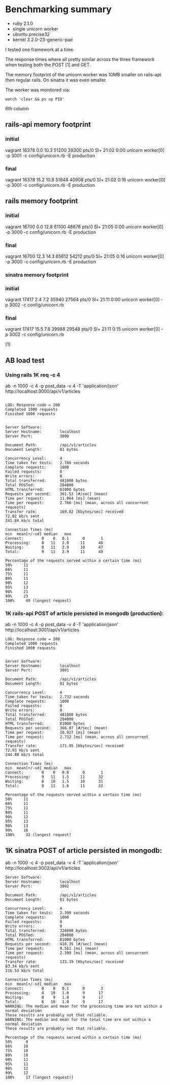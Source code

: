 # Benchmarking summary

* ruby 2.1.0
* single unicorn worker
* ubuntu precise32
* kernel 3.2.0-23-generic-pae

I tested one framework at a time.

The response times where all pretty similar across the three framework when testing both the POST [1] and GET.

The memory footprint of the unicorn worker was 10MB smaller on rails-api then regular rails. On sinatra it was even smaller.

The worker was monitored via:
```
watch 'clear && ps up PID'
```

6th column

## rails-api memory footprint
### initial
vagrant  16378  0.0 10.3  51200 39300 pts/0    Sl+  21:02   0:00 unicorn worker[0] -p 3001 -c config/unicorn.rb -E production
### final
vagrant  16378 15.2 10.8  51848 40908 pts/0    Sl+  21:02   0:16 unicorn worker[0] -p 3001 -c config/unicorn.rb -E production

## rails memory footprint
### initial
vagrant  16700  0.0 12.8  61100 48676 pts/0    Sl+  21:05   0:00 unicorn worker[0] -p 3000 -c config/unicorn.rb -E production
### final
vagrant  16700 12.3 14.3  65612 54212 pts/0    Sl+  21:05   0:16 unicorn worker[0] -p 3000 -c config/unicorn.rb -E production

### sinatra memory footprint
### initial
vagrant  17417  2.4  7.2  35940 27564 pts/0    Sl+  21:11   0:00 unicorn worker[0] -p 3002 -c config/unicorn.rb
### final
vagrant  17417 15.5  7.8  39988 29548 pts/0    Sl+  21:11   0:15 unicorn worker[0] -p 3002 -c config/unicorn.rb


[1]
## AB load test

### Using rails 1K req -c 4
ab -n 1000 -c 4 -p post_data -v 4 -T 'application/json' http://localhost:3000/api/v1/articles
```

LOG: Response code = 200
Completed 1000 requests
Finished 1000 requests


Server Software:
Server Hostname:        localhost
Server Port:            3000

Document Path:          /api/v1/articles
Document Length:        81 bytes

Concurrency Level:      4
Time taken for tests:   2.766 seconds
Complete requests:      1000
Failed requests:        0
Write errors:           0
Total transferred:      481000 bytes
Total POSTed:           204000
HTML transferred:       81000 bytes
Requests per second:    361.53 [#/sec] (mean)
Time per request:       11.064 [ms] (mean)
Time per request:       2.766 [ms] (mean, across all concurrent requests)
Transfer rate:          169.82 [Kbytes/sec] received
72.02 kb/s sent
241.84 kb/s total

Connection Times (ms)
min  mean[+/-sd] median   max
Connect:        0    0   0.1      0       1
Processing:     8   11   2.9     11      48
Waiting:        8   11   2.9     10      47
Total:          9   11   2.9     11      49

Percentage of the requests served within a certain time (ms)
50%     11
66%     11
75%     11
80%     11
90%     12
95%     13
98%     21
99%     23
100%     49 (longest request)
```


### 1K rails-api POST of article persisted in mongodb (production):
ab -n 1000 -c 4 -p post_data -v 4 -T 'application/json' http://localhost:3001/api/v1/articles
```
LOG: Response code = 200
Completed 1000 requests
Finished 1000 requests


Server Software:
Server Hostname:        localhost
Server Port:            3001

Document Path:          /api/v1/articles
Document Length:        81 bytes

Concurrency Level:      4
Time taken for tests:   2.732 seconds
Complete requests:      1000
Failed requests:        0
Write errors:           0
Total transferred:      481000 bytes
Total POSTed:           204000
HTML transferred:       81000 bytes
Requests per second:    366.07 [#/sec] (mean)
Time per request:       10.927 [ms] (mean)
Time per request:       2.732 [ms] (mean, across all concurrent requests)
Transfer rate:          171.95 [Kbytes/sec] received
72.93 kb/s sent
244.88 kb/s total

Connection Times (ms)
min  mean[+/-sd] median   max
Connect:        0    0   0.0      0       1
Processing:     9   11   1.5     11      32
Waiting:        8   10   1.5     10      31
Total:          9   11   1.6     11      32

Percentage of the requests served within a certain time (ms)
50%     11
66%     11
75%     11
80%     11
90%     12
95%     13
98%     13
99%     16
100%     32 (longest request)
```
 
## 1K sinatra POST of article persisted in mongodb:
ab -n 1000 -c 4 -p post_data -v 4 -T 'application/json' http://localhost:3002/api/v1/articles
```
Server Software:
Server Hostname:        localhost
Server Port:            3002

Document Path:          /api/v1/articles
Document Length:        81 bytes

Concurrency Level:      4
Time taken for tests:   2.390 seconds
Complete requests:      1000
Failed requests:        0
Write errors:           0
Total transferred:      326000 bytes
Total POSTed:           204000
HTML transferred:       81000 bytes
Requests per second:    418.35 [#/sec] (mean)
Time per request:       9.561 [ms] (mean)
Time per request:       2.390 [ms] (mean, across all concurrent requests)
Transfer rate:          133.19 [Kbytes/sec] received
83.34 kb/s sent
216.53 kb/s total

Connection Times (ms)
min  mean[+/-sd] median   max
Connect:        0    0   0.1      0       3
Processing:     4   10   1.0      9      17
Waiting:        0    9   1.0      9      17
Total:          6   10   1.0      9      17
WARNING: The median and mean for the processing time are not within a normal deviation
These results are probably not that reliable.
WARNING: The median and mean for the total time are not within a normal deviation
These results are probably not that reliable.

Percentage of the requests served within a certain time (ms)
50%      9
66%     10
75%     10
80%     10
90%     11
95%     11
98%     12
99%     12
100%     17 (longest request)]
```


